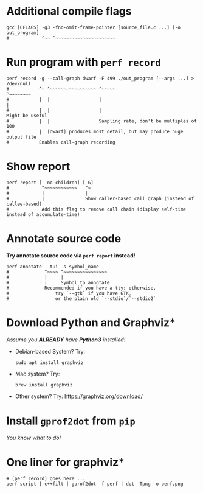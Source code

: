 # Additional compile flags

```shell
gcc [CFLAGS] -g3 -fno-omit-frame-pointer [source_file.c ...] [-o out_program]
#            ^~~ ^~~~~~~~~~~~~~~~~~~~~~~
```

# Run program with `perf record`

```shell
perf record -g --call-graph dwarf -F 499 ./out_program [--args ...] > /dev/null
#           ^~ ^~~~~~~~~~~~~~~~~~ ^~~~~~                              ^~~~~~~~~
#           |  |                  |                                   |
#           |  |                  |                                   Might be useful
#           |  |                  Sampling rate, don't be multiples of 100
#           |  [dwarf] produces most detail, but may produce huge output file
#           Enables call-graph recording
```

# Show report

```shell
perf report [--no-children] [-G]
#            ^~~~~~~~~~~~~   ^~
#            |               |
#            |               Show caller-based call graph (instead of callee-based)
#            Add this flag to remove call chain (display self-time instead of accumulate-time)
```

# Annotate source code

__Try annotate source code via `perf report` instead!__

```shell
perf annotate --tui -s symbol_name
#             ^~~~~ ^~~~~~~~~~~~~~~~~
#             |     |
#             |     Symbol to annotate
#             Recommended if you have a tty; otherwise,
#                 try `--gtk` if you have GTK,
#                 or the plain old `--stdio`/`--stdio2`
```

# Download Python and Graphviz*

_Assume you __ALREADY__ have __Python3__ installed!_

- Debian-based System? Try:
  ```shell
  sudo apt install graphviz
  ```

- Mac system? Try:
  ```shell
  brew install graphviz
  ```

- Other system? Try:
  https://graphviz.org/download/

# Install `gprof2dot` from `pip`

_You know what to do!_

# One liner for graphviz*

```shell
# [perf record] goes here ...
perf script | c++filt | gprof2dot -f perf | dot -Tpng -o perf.png
```
